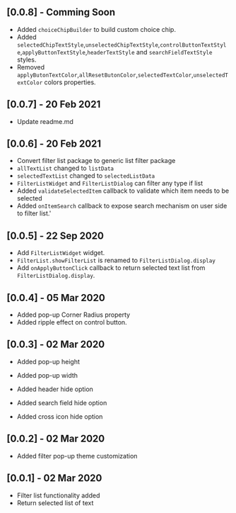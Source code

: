 ## [0.0.8] - Comming Soon
* Added `choiceChipBuilder` to build custom choice chip.
* Added `selectedChipTextStyle`,`unselectedChipTextStyle`,`controlButtonTextStyle`,`applyButtonTextStyle`,`headerTextStyle` and `searchFieldTextStyle` styles.
* Removed `applyButonTextColor`,`allResetButonColor`,`selectedTextColor`,`unselectedTextColor` colors properties.
## [0.0.7] - 20 Feb 2021
* Update readme.md

## [0.0.6] - 20 Feb 2021
* Convert filter list package to generic list filter package
* `allTextList` changed to `listData`
* `selectedTextList` changed to `selectedListData`
* `FilterListWidget` and `FilterListDialog` can filter any type if list
* Added `validateSelectedItem` callback to validate which item needs to be selected 
* Added `onItemSearch` callback to expose search mechanism on user side to filter list.'
## [0.0.5] - 22 Sep 2020
* Add `FilterListWidget` widget.
* `FilterList.showFilterList` is renamed to `FilterListDialog.display`
* Add `onApplyButtonClick` callback to return selected text list from `FilterListDialog.display`.

## [0.0.4] - 05 Mar 2020
* Added pop-up Corner Radius property
* Added ripple effect on control button.

## [0.0.3] - 02 Mar 2020
* Added pop-up height

* Added pop-up width
* Added header hide option
* Added search field hide option
* Added cross icon hide option

## [0.0.2] - 02 Mar 2020
* Added filter pop-up theme customization 


## [0.0.1] - 02 Mar 2020
* Filter list functionality added
* Return selected list of text